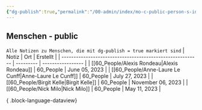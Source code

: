 ```yaml
---
{"dg-publish":true,"permalink":"/00-admin/index/mo-c-public-person-s-index/","tags":["class/index"],"noteIcon":""}
---
```


## Menschen - public
`Alle Notizen zu Menschen, die mit dg-publish = true markiert sind`
| Notiz                                                     | Ort       | Erstellt          |
| --------------------------------------------------------- | --------- | ----------------- |
| [[60_People/Alexis Rondeau\|Alexis Rondeau]]           | 60_People | June 05, 2023     |
| [[60_People/Anne-Laure Le Cunff\|Anne-Laure Le Cunff]] | 60_People | July 27, 2023     |
| [[60_People/Birgit Kelle\|Birgit Kelle]]               | 60_People | November 06, 2023 |
| [[60_People/Nick Milo\|Nick Milo]]                     | 60_People | May 11, 2023      |

{ .block-language-dataview}
